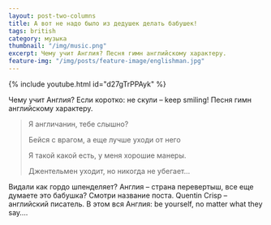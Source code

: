 ```yaml
---
layout: post-two-columns
title: А вот не надо было из дедушек делать бабушек!
tags: british
category: музыка
thumbnail: "/img/music.png"
excerpt: Чему учит Англия? Песня гимн английскому характеру.
feature-img: "/img/posts/feature-image/englishman.jpg"
---
```


{% include youtube.html id="d27gTrPPAyk" %}

Чему учит Англия? Если коротко: не скули – keep smiling! Песня гимн английскому характеру.


<blockquote>

<p>Я англичанин, тебе слышно?</p>

<p>Бейся с врагом, а еще лучше уходи от него</p>

<p>Я такой какой есть, у меня хорошие манеры.</p>

<p>Джентельмен уходит, но никогда не убегает...</p>

</blockquote>
<!-- Дальше -->

Видали как гордо шпенделяет? Англия – страна перевертыш, все еще думаете это бабушка? Смотри название поста. Quentin Crisp – английский писатель. В этом вся Англия: be yourself, no matter what they say….
